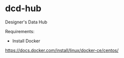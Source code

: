 # dcd-hub
Designer's Data Hub

Requirements:

* Install Docker

https://docs.docker.com/install/linux/docker-ce/centos/